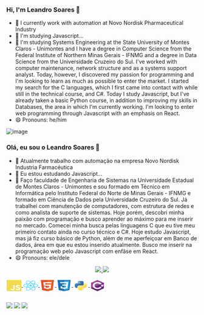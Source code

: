 ### Hi, I'm Leandro Soares 👋

- 🔭 I currently work with automation at Novo Nordisk Pharmaceutical Industry
- 🌱 I'm studying Javascript...
- 💬 I'm studying Systems Engineering at the State University of Montes Claros - Unimontes and I have a degree in Computer Science from the Federal Institute of Northern Minas Gerais - IFNMG and a degree in Data Science from the Universidade Cruzeiro do Sul. I've worked with computer maintenance, network structure and as a systems support analyst. Today, however, I discovered my passion for programming and I'm looking to learn as much as possible to enter the market. I started my search for the C languages, which I first came into contact with while still in the technical course, and C#. Today I study Javascript, but I've already taken a basic Python course, in addition to improving my skills in Databases, the area in which I'm currently working. I'm looking to enter web programming through Javascript with an emphasis on React.
- 😄 Pronouns: he/him
  
![image](https://github.com/user-attachments/assets/26056ac5-9fb6-4ff6-bb42-d5e0ba785105)





### Olá, eu sou o Leandro Soares 👋

- 🔭 Atualmente trabalho com automação na empresa Novo Nordisk Industria Farmacéutica
- 🌱 Eu estou estudando Javascript...
- 💬 Faço faculdade de Engenharia de Sistemas na Universidade Estadual de Montes Claros - Unimontes e sou formado em Técnico em Informática pelo Instituto Federal do Norte de Minas Gerais - IFNMG e formado em Ciência de Dados pela Universidade Cruzeiro do Sul. Já trabalhei com manutenção de computadores, com estrutura de redes e como analista de suporte de sistemas. Hoje porém, descobri minha paixão com programação e busco aprender ao máximo para me inserir no mercado. Comecei minha busca pelas linguagens C que eu tive meu primeiro contato ainda no curso técnico e C#. Hoje estudo Javascript, mas já fiz curso básico de Python, além de me aperfeiçoar em Banco de dados, área em que eu estou inserido atualmente. Busco me inserir na programação web pelo Javascript com enfâse em React.
- 😄 Pronouns: ele/dele

<div align="center">
  <a href="https://github.com/leandrosoares658">
  <img height="180em" src="https://github-readme-stats.vercel.app/api?username=leandrosoares658&show_icons=true&theme=dracula&include_all_commits=true&count_private=true"/>
  <img height="180em" src="https://github-readme-stats.vercel.app/api/top-langs/?username=leandrosoares658&layout=compact&langs_count=7&theme=dracula"/>
</div>
<div style="display: inline_block"><br>
  <img align="center" alt="Rafa-Js" height="30" width="40" src="https://raw.githubusercontent.com/devicons/devicon/master/icons/javascript/javascript-plain.svg">
  <img align="center" alt="Rafa-React" height="30" width="40" src="https://raw.githubusercontent.com/devicons/devicon/master/icons/react/react-original.svg">
  <img align="center" alt="Rafa-HTML" height="30" width="40" src="https://raw.githubusercontent.com/devicons/devicon/master/icons/html5/html5-original.svg">
  <img align="center" alt="Rafa-CSS" height="30" width="40" src="https://raw.githubusercontent.com/devicons/devicon/master/icons/css3/css3-original.svg">
  <img align="center" alt="Rafa-Python" height="30" width="40" src="https://raw.githubusercontent.com/devicons/devicon/master/icons/python/python-original.svg">
  <img align="center" alt="Rafa-Csharp" height="30" width="40" src="https://raw.githubusercontent.com/devicons/devicon/master/icons/csharp/csharp-original.svg">
</div>
  
  ##

<div> 
  <a href="https://https://www.instagram.com/leandrosoares_p" target="_blank"><img src="https://img.shields.io/badge/-Instagram-%23E4405F?style=for-the-badge&logo=instagram&logoColor=white" target="_blank"></a> 
  <a href = "mailto:leandrosoares658@gmail.com"><img src="https://img.shields.io/badge/-Gmail-%23333?style=for-the-badge&logo=gmail&logoColor=white" target="_blank"></a>
  <a href="https://www.linkedin.com/in/leandro-soares-a14315b9/" target="_blank"><img src="https://img.shields.io/badge/-LinkedIn-%230077B5?style=for-the-badge&logo=linkedin&logoColor=white" target="_blank"></a> 
  
</div>
